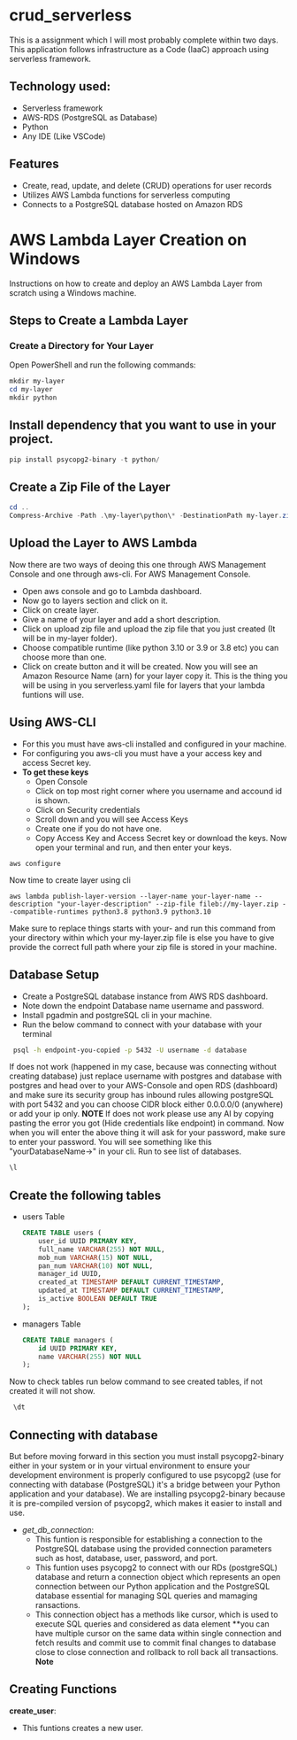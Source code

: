 # crud_serverless
This is a assignment which I will most probably complete within two days.
This application follows infrastructure as a Code (IaaC) approach using serverless framework.

## Technology used:
- Serverless framework
- AWS-RDS (PostgreSQL as Database)
- Python 
- Any IDE (Like VSCode)

## Features
- Create, read, update, and delete (CRUD) operations for user records
- Utilizes AWS Lambda functions for serverless computing
- Connects to a PostgreSQL database hosted on Amazon RDS
 # AWS Lambda Layer Creation on Windows

Instructions on how to create and deploy an AWS Lambda Layer from scratch using a Windows machine.

## Steps to Create a Lambda Layer

### Create a Directory for Your Layer

Open PowerShell and run the following commands:

```powershell
mkdir my-layer
cd my-layer
mkdir python
```
## Install dependency that you want to use in your project.

```powershell
pip install psycopg2-binary -t python/
```
## Create a Zip File of the Layer

```powershell
cd .. 
Compress-Archive -Path .\my-layer\python\* -DestinationPath my-layer.zip
```
## Upload the Layer to AWS Lambda
Now there are two ways of deoing this one through  AWS Management Console  and one through aws-cli.
For  AWS Management Console.
- Open aws console and go to Lambda dashboard.
- Now go to layers section and click on it.
- Click on create layer.
- Give a name of your layer and add a short description.
- Click on upload zip file and upload the zip file that you just created (It will be in my-layer folder).
- Choose compatible runtime (like python 3.10 or 3.9 or 3.8 etc) you can choose more than one.
- Click on create button and it will be created.
Now you will see an Amazon Resource Name (arn) for your layer copy it.
This is the thing you will be using in you serverless.yaml file for layers that your lambda funtions will use.
## Using AWS-CLI
- For this you must have aws-cli installed and configured in your machine.
- For configuring you aws-cli you must have a your access key and access Secret key.
- **To get these keys** 
    - Open Console
    - Click on top most right corner where you username and accound id is shown.
    - Click on Security credentials
    - Scroll down and you will see Access Keys
    - Create one if you do not have one.
    - Copy Access Key and Access Secret key or download the keys.
Now open your terminal and run, and then enter your keys.
```aws-cli
aws configure
```
Now time to create layer using cli
```
aws lambda publish-layer-version --layer-name your-layer-name --description "your-layer-description" --zip-file fileb://my-layer.zip --compatible-runtimes python3.8 python3.9 python3.10
```
 Make sure to replace things starts with your- and run this command from your directory within which your my-layer.zip file is else you have to give provide the correct full path where your zip file 
 is stored in your machine.

 ## Database Setup
  - Create a PostgreSQL database instance from AWS RDS dashboard.
  - Note down the endpoint Database name username and password.
  - Install pgadmin and postgreSQL cli in your machine.
  - Run the below command to connect with your database with your terminal
   ```bash
    psql -h endpoint-you-copied -p 5432 -U username -d database
   ```
   If does not work (happened in my case, because was connecting without creating database) just replace username with postgres and database with postgres 
   and head over to your AWS-Console and open RDS (dashboard) and make sure its security group has inbound rules allowing postgreSQL with port 5432 and you can choose CIDR block either 0.0.0.0/0 
   (anywhere) or add your ip only.
   **NOTE** 
   If does not work please use any AI by copying pasting the error you got (Hide credentials like endpoint) in command.
   Now when you will enter the above thing it will ask for your password, make sure to enter your password.
   You will see something like this "yourDatabaseName->" in your cli.
   Run to see list of databases. 
   ```sql
   \l
   ```
  
  ## Create the following tables
   - users Table
     
     ```sql
     CREATE TABLE users (
         user_id UUID PRIMARY KEY,
         full_name VARCHAR(255) NOT NULL,
         mob_num VARCHAR(15) NOT NULL,
         pan_num VARCHAR(10) NOT NULL,
         manager_id UUID,
         created_at TIMESTAMP DEFAULT CURRENT_TIMESTAMP,
         updated_at TIMESTAMP DEFAULT CURRENT_TIMESTAMP,
         is_active BOOLEAN DEFAULT TRUE
     );
     ```
     
  - managers Table

     ```sql
     CREATE TABLE managers (
         id UUID PRIMARY KEY,
         name VARCHAR(255) NOT NULL
     );
     ```
   Now to check tables run below command to see created tables, if not created it will not show.
   ```sql
    \dt
   ```
## Connecting with database
But before moving forward in this section you must install psycopg2-binary either in your system or in your virtual environment to ensure your development environment is properly configured to use psycopg2 (use for connecting with database (PostgreSQL) it's a bridge between your Python application and your database).
We are installing psycopg2-binary because it is pre-compiled version of psycopg2, which makes it easier to install and use.
- *get_db_connection*:
  - This funtion is responsible for establishing a connection to the PostgreSQL database using the provided connection parameters such as host, 
    database, user, password, and port.
  - This funtion uses psycopg2 to connect with our RDs (postgreSQL)  database and return a connection object which represents an open connection 
    between our Python application and the PostgreSQL database essential for managing SQL queries and mamaging ransactions.
  - This connection object has a methods like cursor, which is used to execute SQL queries and considered as data element **you can have multiple 
    cursor on the same data within single connection and fetch results and commit use to commit final changes to 
    database close to close connection and rollback to roll back all transactions.
    **Note**
## Creating Functions
   **create_user**:
 - This funtions creates a new user.


